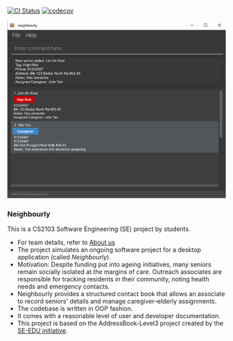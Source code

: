 [![CI Status](https://github.com/se-edu/addressbook-level3/workflows/Java%20CI/badge.svg)](https://github.com/se-edu/addressbook-level3/actions)
[![codecov](https://codecov.io/github/AY2526S1-CS2103-F13-4/tp/graph/badge.svg?token=BUK9O02M74)](https://codecov.io/github/AY2526S1-CS2103-F13-4/tp)

![Ui](docs/images/Ui.png)

### Neighbourly
This is a CS2103 Software Engineering (SE) project by students.
* For team details, refer to [About us](docs/AboutUs.md)
* The project simulates an ongoing software project for a desktop application (called _Neighbourly_).
* Motivation: Despite funding put into ageing initiatives, many seniors remain socially isolated at the margins of care. Outreach associates are responsible for tracking residents in their community, noting health needs and emergency contacts.
* Neighbourly provides a structured contact book that allows an associate to record seniors' details and manage caregiver–elderly assignments.
* The codebase is written in OOP fashion.
* It comes with a reasonable level of user and developer documentation.
* This project is based on the AddressBook-Level3 project created by the [SE-EDU initiative](https://se-education.org).